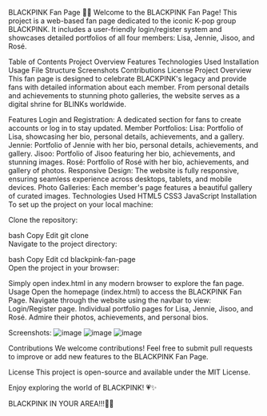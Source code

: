 BLACKPINK Fan Page 🎤✨
Welcome to the BLACKPINK Fan Page! This project is a web-based fan page dedicated to the iconic K-pop group BLACKPINK. It includes a user-friendly login/register system and showcases detailed portfolios of all four members: Lisa, Jennie, Jisoo, and Rosé.

Table of Contents
Project Overview
Features
Technologies Used
Installation
Usage
File Structure
Screenshots
Contributions
License
Project Overview
This fan page is designed to celebrate BLACKPINK's legacy and provide fans with detailed information about each member. From personal details and achievements to stunning photo galleries, the website serves as a digital shrine for BLINKs worldwide.

Features
Login and Registration:
A dedicated section for fans to create accounts or log in to stay updated.
Member Portfolios:
Lisa: Portfolio of Lisa, showcasing her bio, personal details, achievements, and a gallery.
Jennie: Portfolio of Jennie with her bio, personal details, achievements, and gallery.
Jisoo: Portfolio of Jisoo featuring her bio, achievements, and stunning images.
Rosé: Portfolio of Rosé with her bio, achievements, and gallery of photos.
Responsive Design:
The website is fully responsive, ensuring seamless experience across desktops, tablets, and mobile devices.
Photo Galleries:
Each member's page features a beautiful gallery of curated images.
Technologies Used
HTML5
CSS3
JavaScript
Installation
To set up the project on your local machine:

Clone the repository:

bash
Copy
Edit
git clone <repository-url>  
Navigate to the project directory:

bash
Copy
Edit
cd blackpink-fan-page  
Open the project in your browser:

Simply open index.html in any modern browser to explore the fan page.
Usage
Open the homepage (index.html) to access the BLACKPINK Fan Page.
Navigate through the website using the navbar to view:
Login/Register page.
Individual portfolio pages for Lisa, Jennie, Jisoo, and Rosé.
Admire their photos, achievements, and personal bios.

Screenshots:
![image](https://github.com/user-attachments/assets/14d3cc27-bbec-4a61-a25f-8c9fe77b4279)
![image](https://github.com/user-attachments/assets/4f9d1ff3-375d-4398-8ce5-9b5f34aaf720)
![image](https://github.com/user-attachments/assets/b781041d-9743-49c2-932f-8105abe3b9d9)

Contributions
We welcome contributions! Feel free to submit pull requests to improve or add new features to the BLACKPINK Fan Page.

License
This project is open-source and available under the MIT License.

Enjoy exploring the world of BLACKPINK! 💗✨

BLACKPINK IN YOUR AREA!!!🖤🩷


